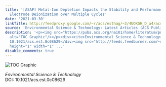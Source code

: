 ```yaml
---
title: '[ASAP] Metal-Ion Depletion Impacts the Stability and Performance of Battery
  Electrode Deionization over Multiple Cycles'
date: '2021-03-30'
linkTitle: http://feedproxy.google.com/~r/acs/esthag/~3/4UOKGH_D_a4/acs.est.0c08629
source: 'Environmental Science & Technology: Latest Articles (ACS Publications)'
description: '<p><img src="https://pubs.acs.org/na101/home/literatum/publisher/achs/journals/content/esthag/0/esthag.ahead-of-print/acs.est.0c08629/20210330/images/medium/es0c08629_0009.gif"
  alt="TOC Graphic"/></p><div><cite>Environmental Science & Technology</cite></div><div>DOI:
  10.1021/acs.est.0c08629</div><img src="http://feeds.feedburner.com/~r/acs/esthag/~4/4UOKGH_D_a4"
  height="1" width="1" ...'
disable_comments: true
---
```

<p><img src="https://pubs.acs.org/na101/home/literatum/publisher/achs/journals/content/esthag/0/esthag.ahead-of-print/acs.est.0c08629/20210330/images/medium/es0c08629_0009.gif" alt="TOC Graphic"/></p><div><cite>Environmental Science & Technology</cite></div><div>DOI: 10.1021/acs.est.0c08629</div><img src="http://feeds.feedburner.com/~r/acs/esthag/~4/4UOKGH_D_a4" height="1" width="1" ...